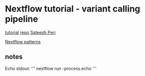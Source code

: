 # Nextflow tutorial - variant calling pipeline

[tutorial](https://sateeshperi.github.io/nextflow_varcal/nextflow/)
[repo](https://github.com/sateeshperi/nextflow_varcal)
[Sateesh Peri](https://github.com/sateeshperi)

[Nextflow patterns](https://nextflow-io.github.io/patterns/)

## notes

Echo stdout:
'''
nextflow run -process.echo
'''



